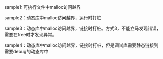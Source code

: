 sample1: 可执行文件中malloc访问越界



sample2：动态库中malloc访问越界，运行时打桩



sample3：动态库中malloc访问越界，链接时打桩。方式3，不能立马发现错误，需要在free时才发现异常。



sample4：动态库中malloc访问越界，链接时打桩，但是调试库需要静态链接到需要debug的动态库中

